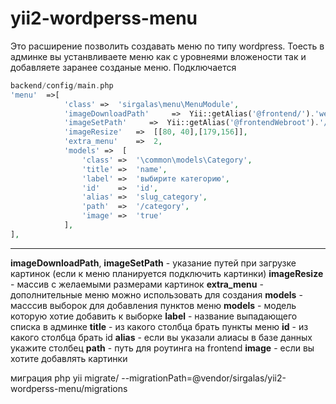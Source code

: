 # yii2-wordperss-menu
Это расширение позволить создавать  меню по типу wordpress. Тоесть в админке вы устанвливаете меню как с уровнеями вложености 
так и добавляете заранее созданые меню. 
Подключается
```php
backend/config/main.php 
'menu'  =>[
            'class' =>  'sirgalas\menu\MenuModule',
            'imageDownloadPath'     =>  Yii::getAlias('@frontend/').'web/image/menu/',
            'imageSetPath'     =>  Yii::getAlias('@frontendWebroot').'/image/menu/',
            'imageResize'   =>  [[80, 40],[179,156]],
            'extra_menu'    =>  2,
            'models' =>  [
                'class' =>  '\common\models\Category',
                'title' =>  'name',
                'label' =>  'выбирите категорию',
                'id'    =>  'id',
                'alias' =>  'slug_category',
                'path'  =>  '/category',
                'image' =>  'true'
            ],
],
```
---
**imageDownloadPath**, **imageSetPath** - указание путей при загрузке картинок (если к меню планируется подключить картинки)
**imageResize** - массив с желаемыми размерами картинок
**extra_menu** - дополнительные меню можно использовать для создания
**models** - масссив выборок для добавления пунктов меню
**models** - модель которую хотие добавить к выборке
**label** - название выпадающего списка в админке
**title** - из какого столбца брать пункты меню
**id** - из какого столбца брать id
**alias** - если вы указали алиасы в базе данных укажите столбец
**path** - путь для роутинга на frontend
**image** - если вы хотите добавлять картинки

миграция php yii migrate/ --migrationPath=@vendor/sirgalas/yii2-wordperss-menu/migrations
